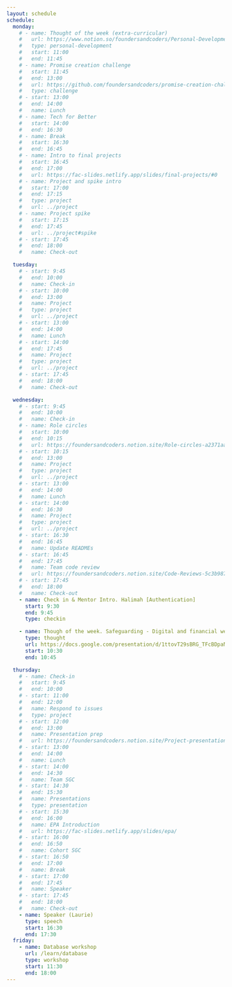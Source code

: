 ```yaml
---
layout: schedule
schedule:
  monday:
    # - name: Thought of the week (extra-curricular)
    #   url: https://www.notion.so/foundersandcoders/Personal-Development-91fe75c7e2cc4f989954108729a2c834
    #   type: personal-development
    #   start: 11:00
    #   end: 11:45
    # - name: Promise creation challenge
    #   start: 11:45
    #   end: 13:00
    #   url: https://github.com/foundersandcoders/promise-creation-challenge
    #   type: challenge
    # - start: 13:00
    #   end: 14:00
    #   name: Lunch
    # - name: Tech for Better
    #   start: 14:00
    #   end: 16:30
    # - name: Break
    #   start: 16:30
    #   end: 16:45
    # - name: Intro to final projects
    #   start: 16:45
    #   end: 17:00
    #   url: https://fac-slides.netlify.app/slides/final-projects/#0
    # - name: Project and spike intro
    #   start: 17:00
    #   end: 17:15
    #   type: project
    #   url: ../project
    # - name: Project spike
    #   start: 17:15
    #   end: 17:45
    #   url: ../project#spike
    # - start: 17:45
    #   end: 18:00
    #   name: Check-out

  tuesday:
    # - start: 9:45
    #   end: 10:00
    #   name: Check-in
    # - start: 10:00
    #   end: 13:00
    #   name: Project
    #   type: project
    #   url: ../project
    # - start: 13:00
    #   end: 14:00
    #   name: Lunch
    # - start: 14:00
    #   end: 17:45
    #   name: Project
    #   type: project
    #   url: ../project
    # - start: 17:45
    #   end: 18:00
    #   name: Check-out

  wednesday:
    # - start: 9:45
    #   end: 10:00
    #   name: Check-in
    # - name: Role circles
    #   start: 10:00
    #   end: 10:15
    #   url: https://foundersandcoders.notion.site/Role-circles-a2371aab24f34955a69904b87ffc1f05
    # - start: 10:15
    #   end: 13:00
    #   name: Project
    #   type: project
    #   url: ../project
    # - start: 13:00
    #   end: 14:00
    #   name: Lunch
    # - start: 14:00
    #   end: 16:30
    #   name: Project
    #   type: project
    #   url: ../project
    # - start: 16:30
    #   end: 16:45
    #   name: Update READMEs
    # - start: 16:45
    #   end: 17:45
    #   name: Team code review
    #   url: https://foundersandcoders.notion.site/Code-Reviews-5c3b987ed1204e46b4c738da538a758c
    # - start: 17:45
    #   end: 18:00
    #   name: Check-out
    - name: Check in & Mentor Intro. Halimah [Authentication]
      start: 9:30
      end: 9:45
      type: checkin

    - name: Though of the week. Safeguarding - Digital and financial wellbeing
      type: thought
      url: https://docs.google.com/presentation/d/1ttovT29sBRG_TFcBDpaNy_BKaL-CW95mZbKZltqEeJc/edit#slide=id.g25e05124422_0_0
      start: 10:30
      end: 10:45

  thursday:
    # - name: Check-in
    #   start: 9:45
    #   end: 10:00
    # - start: 11:00
    #   end: 12:00
    #   name: Respond to issues
    #   type: project
    # - start: 12:00
    #   end: 13:00
    #   name: Presentation prep
    #   url: https://foundersandcoders.notion.site/Project-presentations-d8787b65e78a4314b62475552e7989e9
    # - start: 13:00
    #   end: 14:00
    #   name: Lunch
    # - start: 14:00
    #   end: 14:30
    #   name: Team SGC
    # - start: 14:30
    #   end: 15:30
    #   name: Presentations
    #   type: presentation
    # - start: 15:30
    #   end: 16:00
    #   name: EPA Introduction
    #   url: https://fac-slides.netlify.app/slides/epa/
    # - start: 16:00
    #   end: 16:50
    #   name: Cohort SGC
    # - start: 16:50
    #   end: 17:00
    #   name: Break
    # - start: 17:00
    #   end: 17:45
    #   name: Speaker
    # - start: 17:45
    #   end: 18:00
    #   name: Check-out
    - name: Speaker (Laurie)
      type: speech
      start: 16:30
      end: 17:30
  friday:
    - name: Database workshop
      url: /learn/database
      type: workshop
      start: 11:30
      end: 18:00
---
```

